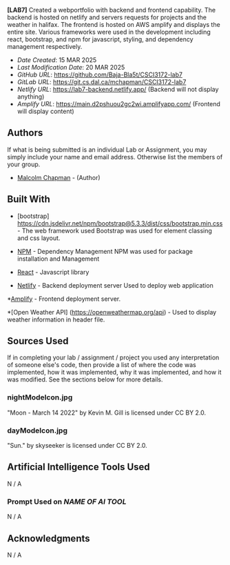 **[LAB7]**
Created a webportfolio with backend and frontend capability. The backend is hosted on netlify and servers requests for projects and the weather in halifax. The frontend is hosted on AWS amplify and displays the entire site. Various frameworks were used in the development including react, bootstrap, and npm for javascript, styling, and dependency management respectively.

* *Date Created*: 15 MAR 2025
* *Last Modification Date*: 20 MAR 2025
* *GitHub URL*: https://github.com/Baja-Bla5t/CSCI3172-lab7
* *GitLab URL*: https://git.cs.dal.ca/mchapman/CSCI3172-lab7
* *Netlify URL*: https://lab7-backend.netlify.app/ (Backend will not display anything)
* *Amplify URL*: https://main.d2pshuou2gc2wi.amplifyapp.com/ (Frontend will display content)

## Authors

If what is being submitted is an individual Lab or Assignment, you may simply include your name and email address. Otherwise list the members of your group.

* [Malcolm Chapman](ml931437@dal.ca) - (Author)

## Built With

* [bootstrap] https://cdn.jsdelivr.net/npm/bootstrap@5.3.3/dist/css/bootstrap.min.css - The web framework used
    Bootstrap was used for element classing and css layout.

* [NPM](https://www.npmjs.com/) - Dependency Management
    NPM was used for package installation and Management

* [React](https://react.dev/) - Javascript library

* [Netlify](https://app.netlify.com/sites/lab5-recipe-app/overview) - Backend deployment server
    Used to deploy web application

*[Amplify](https://aws.amazon.com/amplify/) - Frontend deployment server.

*[Open Weather API] (https://openweathermap.org/api) - Used to display weather information in header file.

## Sources Used

If in completing your lab / assignment / project you used any interpretation of someone else's code, then provide a list of where the code was implemented, how it was implemented, why it was implemented, and how it was modified. See the sections below for more details.


### nightModeIcon.jpg

"Moon - March 14 2022" by Kevin M. Gill is licensed under CC BY 2.0.

### dayModeIcon.jpg
"Sun." by skyseeker is licensed under CC BY 2.0.

## Artificial Intelligence Tools Used

N / A

### Prompt Used on *NAME OF AI TOOL*

N / A

## Acknowledgments

N / A